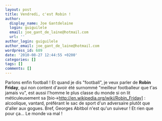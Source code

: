 ```yaml
---
layout: post
title: Vendredi, c'est Robin !
author:
  display_name: Joe Gantdelaine
  login: guiguilele
  email: joe_gant_de_laine@hotmail.com
  url: ''
author_login: guiguilele
author_email: joe_gant_de_laine@hotmail.com
wordpress_id: 689
date: '2010-08-27 12:44:55 +0200'
categories: []
tags: []
comments: []
---
```

Parlons enfin football ! Et quand je dis "football", je veux parler de __Robin Friday__, qui non content d'avoir été surnommé "meilleur footballeur que t'as jamais vu", est aussi l'homme le plus classe du monde si on lit méticuleusement sa [bio->http://en.wikipedia.org/wiki/Robin_Friday] : alcoolique, vantard, préférant le sac de sport d'un adversaire plutôt que d'aller aux gogues. Bref, Georges Abitbol n'est qu'un suiveur ! Et rien que pour ça... Le monde va mal !
